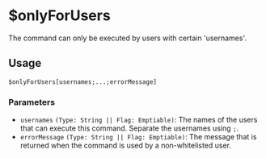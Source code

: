 # $onlyForUsers
The command can only be executed by users with certain 'usernames'.

## Usage
```
$onlyForUsers[usernames;...;errorMessage]
```

### Parameters 
- `usernames` `(Type: String || Flag: Emptiable)`: The names of the users that can execute this command. Separate the usernames using `;`.
- `errorMessage` `(Type: String || Flag: Emptiable)`: The message that is returned when the command is used by a non-whitelisted user.

